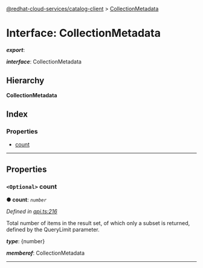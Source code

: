 [@redhat-cloud-services/catalog-client](../README.md) > [CollectionMetadata](../interfaces/collectionmetadata.md)

# Interface: CollectionMetadata

*__export__*: 

*__interface__*: CollectionMetadata

## Hierarchy

**CollectionMetadata**

## Index

### Properties

* [count](collectionmetadata.md#count)

---

## Properties

<a id="count"></a>

### `<Optional>` count

**● count**: *`number`*

*Defined in [api.ts:216](https://github.com/RedHatInsights/javascript-clients/blob/master/packages/catalog/api.ts#L216)*

Total number of items in the result set, of which only a subset is returned, defined by the QueryLimit parameter.

*__type__*: {number}

*__memberof__*: CollectionMetadata

___

